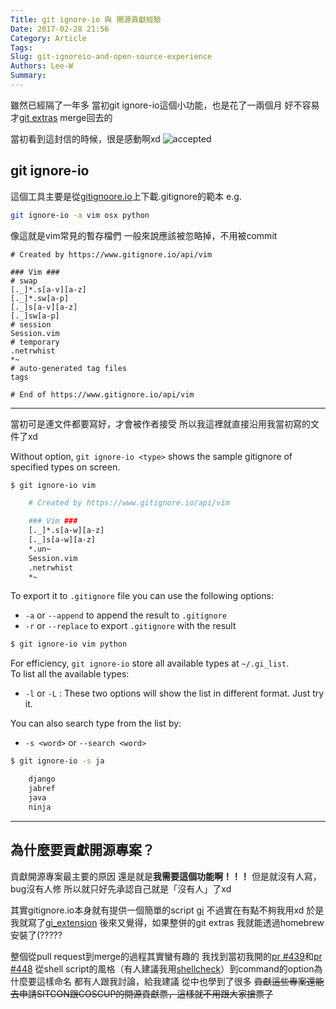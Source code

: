 ```yaml
---
Title: git ignore-io 與 開源貢獻經驗
Date: 2017-02-28 21:56
Category: Article
Tags:
Slug: git-ignoreio-and-open-source-experience
Authors: Lee-W
Summary:
---
```


雖然已經隔了一年多
當初git ignore-io這個小功能，也是花了一兩個月
好不容易才[git extras](https://github.com/tj/git-extras) merge回去的

<!--more-->
當初看到這封信的時候，很是感動啊xd
![accepted]({filename}/images/posts-image/2017-02-28/1-accepted.jpg)

## git ignore-io
這個工具主要是從[gitignoore.io](https://www.gitignore.io)上下載.gitignore的範本
e.g. 
```bash
git ignore-io -a vim osx python
```

像這就是vim常見的暫存檔們
一般來說應該被忽略掉，不用被commit

```
# Created by https://www.gitignore.io/api/vim

### Vim ###
# swap
[._]*.s[a-v][a-z]
[._]*.sw[a-p]
[._]s[a-v][a-z]
[._]sw[a-p]
# session
Session.vim
# temporary
.netrwhist
*~
# auto-generated tag files
tags

# End of https://www.gitignore.io/api/vim
```


---
當初可是連文件都要寫好，才會被作者接受
所以我這裡就直接沿用我當初寫的文件了xd

Without option, `git ignore-io <type>` shows the sample gitignore of specified types on screen.  

```bash
$ git ignore-io vim

    # Created by https://www.gitignore.io/api/vim

    ### Vim ###
    [._]*.s[a-w][a-z]
    [._]s[a-w][a-z]
    *.un~
    Session.vim
    .netrwhist
    *~
```

To export it to `.gitignore` file you can use the following options:  

* `-a` or `--append` to append the result to `.gitignore`
* `-r` or `--replace` to export `.gitignore` with the result

```bash
$ git ignore-io vim python
```

For efficiency, `git ignore-io` store all available types at `~/.gi_list`.  
To list all the available types:

* `-l` or `-L` : These two options will show the list in different format. Just try it.

You can also search type from the list by:

* `-s <word>` or `--search <word>`

```bash
$ git ignore-io -s ja

    django
    jabref
    java
    ninja
```

---

## 為什麼要貢獻開源專案？
貢獻開源專案最主要的原因
還是就是**我需要這個功能啊！！！**
但是就沒有人寫，bug沒有人修
所以就只好先承認自己就是「沒有人」了xd

其實gitignore.io本身就有提供一個簡單的script [gi](https://www.gitignore.io/docs#-install-command-line)
不過實在有點不夠我用xd
於是我就寫了[gi_extension](https://github.com/Lee-W/gi_extension)
後來又覺得，如果整併的git extras
我就能透過homebrew安裝了(?????

整個從pull request到merge的過程其實蠻有趣的
我找到當初我開的[pr #439](https://github.com/tj/git-extras/pull/439)和[pr #448](https://github.com/tj/git-extras/pull/448)
從shell script的風格（有人建議我用[shellcheck](https://github.com/koalaman/shellcheck)）到command的option為什麼要這樣命名
都有人跟我討論，給我建議
從中也學到了很多
~~貢獻這些專案還能去申請SITCON跟COSCUP的開源貢獻票，這樣就不用跟大家搶票了~~
